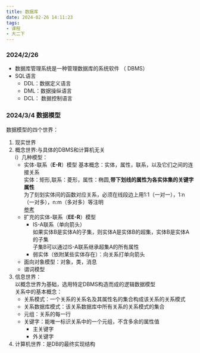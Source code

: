 ```yaml
---
title: 数据库
date: 2024-02-26 14:11:23
tags:
- 课程
- 大二下
---
```

### 2024/2/26
* 数据库管理系统是一种管理数据库的系统软件
（ DBMS）
* SQL语言
    - DDL：数据定义语言
	- DML：数据操纵语言
	- DCL： 数据控制语言 

### 2024/3/4 数据模型
数据模型的四个世界：<br>
1. 现实世界<br>
2. 概念世界:与具体的DBMS和计算机无关<br>
    i）几种模型：
	- 实体-联系（**E-R**）模型
    	基本概念：实体，属性，联系，以及它们之间的连接关系
	    <br>实体：矩形,联系：菱形，属性：椭圆,**带下划线的属性为各实体集的关键字属性**
		<br>为了刻划实体间的函数对应关系，必须在线段边上用1:1（一对一），1:n（一对多），n:m（多对多）等注明
		<br>[参考](https://www.zhihu.com/tardis/zm/art/270299029?source_id=1005)
	- 扩充的实体-联系（**EE-R**）模型
    	-  IS-A联系（单向箭头）
    	<br> 如果实体B是实体A的子集，则实体A是实体B的超集，实体B是实体A的子集
    	<br>子集B可以通过IS-A联系继承超集A的所有属性
		- 弱实体（依附某些实体存在）：向关系打单向箭头
	- 面向对象模型：对象，类，消息
	- 谓词模型
3. 信息世界：
    <br>以概念世界为基础，选用特定DBMS构造而成的逻辑数据模型<br>
    关系中的基本概念：
	- 关系模式：一个关系的关系名及其属性名的集合构成该关系的关系模式
	- 关系数据库模式：该关系数据库中所有关系的关系模式的集合
	- 元组：关系的每一行
	- 关键字：能唯一标识关系中的一个元组，不含多余的属性值
    	- 主关键字
		- 外关键字
4. 计算机世界：是DB的最终实现结构<br>



 
